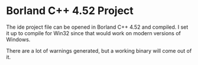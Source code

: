 # Borland C++ 4.52 Project
The ide project file can be opened in Borland C++ 4.52 and compiled. I set it up
to compile for Win32 since that would work on modern versions of Windows.

There are a lot of warnings generated, but a working binary will come out of it.
